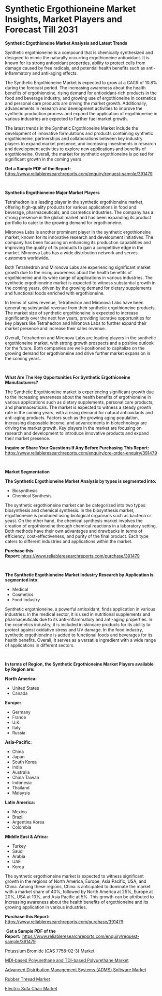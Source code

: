 <p><h1>Synthetic Ergothioneine Market Insights, Market Players and Forecast Till 2031</h1></p><p><strong>Synthetic Ergothioneine Market Analysis and Latest Trends</strong></p>
<p><p>Synthetic ergothioneine is a compound that is chemically synthesized and designed to mimic the naturally occurring ergothioneine antioxidant. It is known for its strong antioxidant properties, ability to protect cells from damage caused by free radicals, and potential health benefits such as anti-inflammatory and anti-aging effects.</p><p>The Synthetic Ergothioneine Market is expected to grow at a CAGR of 10.8% during the forecast period. The increasing awareness about the health benefits of ergothioneine, rising demand for antioxidant-rich products in the food and beverage industry, and growing use of ergothioneine in cosmetics and personal care products are driving the market growth. Additionally, advancements in research and development activities to improve the synthetic production process and expand the application of ergothioneine in various industries are expected to further fuel market growth.</p><p>The latest trends in the Synthetic Ergothioneine Market include the development of innovative formulations and products containing synthetic ergothioneine, partnerships and collaborations between key industry players to expand market presence, and increasing investments in research and development activities to explore new applications and benefits of ergothioneine. Overall, the market for synthetic ergothioneine is poised for significant growth in the coming years.</p></p>
<p><strong>Get a Sample PDF of the Report:&nbsp;</strong> <a href="https://www.reliableresearchreports.com/enquiry/request-sample/391479">https://www.reliableresearchreports.com/enquiry/request-sample/391479</a></p>
<p>&nbsp;</p>
<p><strong>Synthetic Ergothioneine Major Market Players</strong></p>
<p><p>Tetrahedron is a leading player in the synthetic ergothioneine market, offering high-quality products for various applications in food and beverage, pharmaceuticals, and cosmetics industries. The company has a strong presence in the global market and has been expanding its product portfolio to cater to the growing demand for ergothioneine.</p><p>Mironova Labs is another prominent player in the synthetic ergothioneine market, known for its innovative research and development initiatives. The company has been focusing on enhancing its production capabilities and improving the quality of its products to gain a competitive edge in the market. Mironova Labs has a wide distribution network and serves customers worldwide.</p><p>Both Tetrahedron and Mironova Labs are experiencing significant market growth due to the rising awareness about the health benefits of ergothioneine and its wide range of applications in various industries. The synthetic ergothioneine market is expected to witness substantial growth in the coming years, driven by the growing demand for dietary supplements and functional foods enriched with ergothioneine.</p><p>In terms of sales revenue, Tetrahedron and Mironova Labs have been generating substantial revenue from their synthetic ergothioneine products. The market size of synthetic ergothioneine is expected to increase significantly over the next few years, providing lucrative opportunities for key players like Tetrahedron and Mironova Labs to further expand their market presence and increase their sales revenue.</p><p>Overall, Tetrahedron and Mironova Labs are leading players in the synthetic ergothioneine market, with strong growth prospects and a positive outlook for the future. Both companies are well-positioned to capitalize on the growing demand for ergothioneine and drive further market expansion in the coming years.</p></p>
<p>&nbsp;</p>
<p><strong>What Are The Key Opportunities For Synthetic Ergothioneine Manufacturers?</strong></p>
<p><p>The Synthetic Ergothioneine market is experiencing significant growth due to the increasing awareness about the health benefits of ergothioneine in various applications such as dietary supplements, personal care products, and pharmaceuticals. The market is expected to witness a steady growth rate in the coming years, with a rising demand for natural antioxidants and anti-aging products. Factors such as the growing aging population, increasing disposable income, and advancements in biotechnology are driving the market growth. Key players in the market are focusing on research and development to introduce innovative products and expand their market presence.</p></p>
<p><strong>Inquire or Share Your Questions If Any Before Purchasing This Report:</strong> <a href="https://www.reliableresearchreports.com/enquiry/pre-order-enquiry/391479">https://www.reliableresearchreports.com/enquiry/pre-order-enquiry/391479</a></p>
<p>&nbsp;</p>
<p><strong>Market Segmentation</strong></p>
<p><strong>The Synthetic Ergothioneine Market Analysis by types is segmented into:</strong></p>
<p><ul><li>Biosynthesis</li><li>Chemical Synthesis</li></ul></p>
<p><p>The synthetic ergothioneine market can be categorized into two types: biosynthesis and chemical synthesis. In the biosynthesis market, ergothioneine is produced using biological organisms such as bacteria or yeast. On the other hand, the chemical synthesis market involves the creation of ergothioneine through chemical reactions in a laboratory setting. Both methods have their own advantages and drawbacks in terms of efficiency, cost-effectiveness, and purity of the final product. Each type caters to different industries and applications within the market.</p></p>
<p><strong>Purchase this Report:&nbsp;</strong><a href="https://www.reliableresearchreports.com/purchase/391479">https://www.reliableresearchreports.com/purchase/391479</a></p>
<p>&nbsp;</p>
<p><strong>The Synthetic Ergothioneine Market Industry Research by Application is segmented into:</strong></p>
<p><ul><li>Medical</li><li>Cosmetics</li><li>Food Industry</li></ul></p>
<p><p>Synthetic ergothioneine, a powerful antioxidant, finds application in various industries. In the medical sector, it is used in nutritional supplements and pharmaceuticals due to its anti-inflammatory and anti-aging properties. In the cosmetics industry, it is included in skincare products for its ability to protect against oxidative stress and UV damage. In the food industry, synthetic ergothioneine is added to functional foods and beverages for its health benefits. Overall, it serves as a versatile ingredient with a wide range of applications in different sectors.</p></p>
<p>&nbsp;</p>
<p><strong>In terms of Region, the Synthetic Ergothioneine Market Players available by Region are:</strong></p>
<p>
    <p> <strong> North America: </strong>
        <ul>
            <li>United States</li>
            <li>Canada</li>
        </ul>
        </p> 
    <p> <strong> Europe: </strong>
        <ul>
            <li>Germany</li>
            <li>France</li>
            <li>U.K.</li>
            <li>Italy</li>
            <li>Russia</li>
        </ul>
        </p> 
    <p> <strong> Asia-Pacific: </strong>
        <ul>
            <li>China</li>
            <li>Japan</li>
            <li>South Korea</li>
            <li>India</li>
            <li>Australia</li>
            <li>China Taiwan</li>
            <li>Indonesia</li>
            <li>Thailand</li>
            <li>Malaysia</li>
        </ul>
        </p> 
    <p> <strong> Latin America: </strong>
        <ul>
            <li>Mexico</li>
            <li>Brazil</li>
            <li>Argentina Korea</li>
            <li>Colombia</li>
        </ul>
        </p> 
    <p> <strong> Middle East & Africa: </strong>
        <ul>
            <li>Turkey</li>
            <li>Saudi</li>
            <li>Arabia</li>
            <li>UAE</li>
            <li>Korea</li>
        </ul>
    </p>
    </p>
<p><p>The synthetic ergothioneine market is expected to witness significant growth in the regions of North America, Europe, Asia Pacific, USA, and China. Among these regions, China is anticipated to dominate the market with a market share of 40%, followed by North America at 25%, Europe at 20%, USA at 10%, and Asia Pacific at 5%. This growth can be attributed to increasing awareness about the health benefits of ergothioneine and its growing application in various industries.</p></p>
<p><strong>Purchase this Report: </strong><a href="https://www.reliableresearchreports.com/purchase/391479">https://www.reliableresearchreports.com/purchase/391479</a></p>
<p>&nbsp;<strong>Get a Sample PDF of the Report:&nbsp;&nbsp;</strong><a href="https://www.reliableresearchreports.com/enquiry/request-sample/391479">https://www.reliableresearchreports.com/enquiry/request-sample/391479</a></p>
<p><strong></strong></p>
<p><p><a href="https://silk-columnist-571.notion.site/Potassium-Bromide-CAS-7758-02-3-Market-Insights-Market-Players-and-Forecast-Till-2031-96f5ce93384f4599b165d153e2afcc46">Potassium Bromide (CAS 7758-02-3) Market</a></p><p><a href="https://cat-emmental-94b.notion.site/MDI-based-Polyurethane-and-TDI-based-Polyurethane-Market-Provides-Detailed-Segmentation-of-this-Mark-ecaee4b8235f4ff68e34d96289114b67">MDI-based Polyurethane and TDI-based Polyurethane Market</a></p><p><a href="https://silk-columnist-571.notion.site/Advanced-Distribution-Management-Systems-ADMS-Software-Market-Size-Share-Trends-Analysis-Report-e2266341024d454aba220bf561541416">Advanced Distribution Management Systems (ADMS) Software Market</a></p><p><a href="https://view.publitas.com/reportprime-1/rubber-thread-market-analysis-examines-its-scope-on-growth-opportunities-and-forecasted-trends-spanning-from-2024-to-2031/">Rubber Thread Market</a></p><p><a href="https://view.publitas.com/reportprime-1/electric-sofa-chair-market-size-growth-outlook-from-2024-to-2031-projecting-at-markets-trends-analysis-by-application-regional-outlook-and-revenue/">Electric Sofa Chair Market</a></p></p>